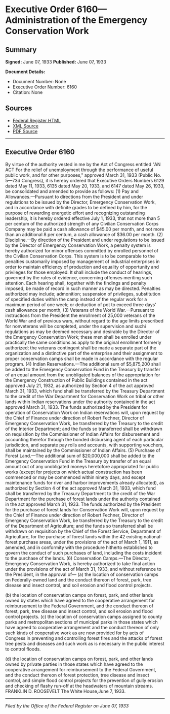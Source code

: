 # Executive Order 6160—Administration of the Emergency Conservation Work

## Summary

**Signed:** June 07, 1933
**Published:** June 07, 1933

**Document Details:**
- Document Number: None
- Executive Order Number: 6160
- Citation: None

## Sources
- [Federal Register HTML](https://www.presidency.ucsb.edu/documents/executive-order-6160-administration-the-emergency-conservation-work)
- [XML Source](None)
- [PDF Source](None)

---

## Executive Order 6160

By virtue of the authority vested in me by the Act of Congress entitled "AN ACT For the relief of unemployment through the performance of useful public work, and for other purposes," approved March 31, 1933 (Public No. 5—73d Congress), it is hereby ordered that Executive Orders Numbers 6129 dated May 11, 1933, 6135 dated May 20, 1933, and 6147 dated May 26, 1933, be consolidated and amended to provide as follows:
    (1) Pay and Allowances.—Pursuant to directions from the President and under regulations to be issued by the Director, Emergency Conservation Work, and in accordance with definite grades to be defined by him, for the purpose of rewarding energetic effort and recognizing outstanding leadership, it is hereby ordered effective July 1, 1933, that not more than 5 per centum of the authorized strength of any Civilian Conservation Corps Company may be paid a cash allowance of $45.00 per month, and not more than an additional 8 per centum, a cash allowance of $36.00 per month.
    (2) Discipline.—By direction of the President and under regulations to be issued by the Director of Emergency Conservation Work, a penalty system is hereby authorized for minor offenses committed by enrolled personnel of the Civilian Conservation Corps. This system is to be comparable to the penalties customarily imposed by management of industrial enterprises in order to maintain efficiency of production and equality of opportunity and privileges for those employed. It shall include the conduct of hearings, governed by the rules of evidence, concerning offenses meriting such attention. Each hearing shall, together with the findings and penalty imposed, be made of record in such manner as may be directed. Penalties authorized may include; admonition; suspension of privileges, substitution of specified duties within the camp instead of the regular work for a maximum period of one week; or deduction of pot to exceed three days' cash allowance per month,
    (3) Veterans of the World War.—Pursuant to instructions from the President the enrollment of 25,000 veterans of the World War and of previous wars, without regard to the age limits prescribed for nonveterans will be completed, under the supervision and suchi regulations as may be deemed necessary and desirable by the Director of the Emergency Conservation Work; these men shall be enrolled under practically the same conditions as apply to the original enrollment formerly authorized; the veterans contingent shall be made a separate part of the organization and a distinctive part of the enterprise and their assignment to proper conservation camps shall be made in accordance with the regular program.
    (4) Indian Reservations.—The additional sum of $5,875,200 shall be added to the Emergency Conservation Fund in the Treasury by transfer of an equal amount from the unobligated balances of the appropriation for the Emergency Construction of Public Buildings contained in the act approved July 21, 1932, as authorized by Section 4 of the act approved March 31, 1933, which fund shall be transferred by the Treasury Department to the credit of the War Department for Conservation Work on tribal or other lands within Indian reservations under the authority contained in the act approved March 31, 1933. The funds authorized by the President for operation of Conservation Work on Indian reservations will, upon request by the Chief of Finance under direction of Robert Fechner, Director of Emergency Conservation Work, be transferred by the Treasury to the credit of the Interior Department; and the funds so transferred shall be withdrawn on requisition by the Commissioner of Indian Affairs for disbursement and accounting therefor through the bonded disbursing agent of each particular jurisdiction, and separate pay rolls and accounts, with supporting vouchers, shall be maintained by the Commissioner of Indian Affairs.
    (5) Purchase of Forest Land.—The additional sum of $20,000,000 shall be added to the Emergency Conservation Fund in the Treasury by transfer of an equal amount out of any unobligated moneys heretofore appropriated for public works (except for projects on which actual construction has been commenced or may be commenced within ninety days, and except maintenance funds for river and harbor improvements already allocated), as authorized by Section 4 of the act approved March 31, 1933, which fund shall be transferred by the Treasury Department to the credit of the War Department for the purchase of forest lands under the authority contained in the act approved March 31, 1933. The funds authorized by the President for the purchase of forest lands for Conservation Work will, upon request by the Chief of Finance under direction of Robert Fechner, Director of Emergency Conservation Work, be transferred by the Treasury to the credit of the Department of Agriculture; and the funds so transferred shall be withdrawn on requisition by the Chief of the Forest Service, Department of Agriculture, for the purchase of forest lands within the 42 existing national-forest purchase areas, under the provisions of the act of March 1, 1911, as amended, and in conformity with the procedure hitherto established to govern the conduct of such purchases of land, including the costs incident to the purchase of the lands.
    (6) Conservation Camps.—The Director, Emergency Conservation Work, is hereby authorized to take final action under the provisions of the act of March 31, 1933, and without reference to the President, in the approval of—
(a) the location of conservation camps on Federally-owned land and the conduct thereon of forest, park, tree disease and insect control, and soil erosion and flood control projects.

(b) the location of conservation camps on forest, park, and other lands owned by states which have agreed to the cooperative arrangement for reimbursement to the Federal Government, and the conduct thereon of forest, park, tree disease and insect control, and soil erosion and flood control projects.
(c) the location of conservation camps assigned to county parks and metropolitan sections of municipal parks in those states which have agreed to cooperative arrangement and the conduct thereon of only such kinds of cooperative work as are now provided for by acts of Congress in preventing and controlling forest fires and the attacks of forest tree pests and diseases and such work as is necessary in the public interest to control floods.

(d) the location of conservation camps on forest, park, and other lands owned by private parties in those states which have agreed to the cooperative arrangement for reimbursement to the Federal Government, and the conduct thereon of forest protection, tree disease and insect control, and simple flood control projects for the prevention of gully erosion and checking of flashy run-off at the headwaters of mountain streams.
FRANKLIN D. ROOSEVELT
The White House,June 7, 1933.

---

*Filed by the Office of the Federal Register on June 07, 1933*
